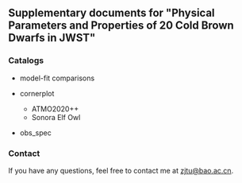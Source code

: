 ## Supplementary documents for "Physical Parameters and Properties of 20 Cold Brown Dwarfs in JWST"

### Catalogs

- model-fit comparisons 

- cornerplot
    - ATMO2020++
    - Sonora Elf Owl
    
- obs_spec

### Contact

If you have any questions, feel free to contact me at <zjtu@bao.ac.cn>.
